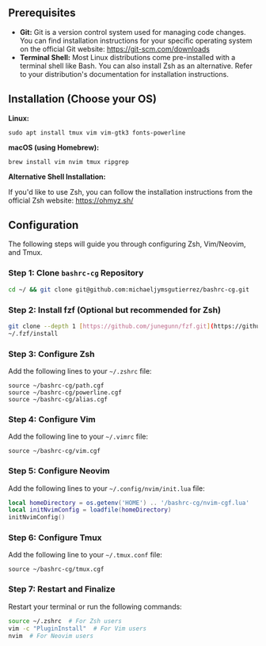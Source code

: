 ## Prerequisites

- **Git:** Git is a version control system used for managing code changes. You can find installation instructions for your specific operating system on the official Git website: https://git-scm.com/downloads
- **Terminal Shell:** Most Linux distributions come pre-installed with a terminal shell like Bash. You can also install Zsh as an alternative. Refer to your distribution's documentation for installation instructions.

## Installation (Choose your OS)

**Linux:**

```
sudo apt install tmux vim vim-gtk3 fonts-powerline
```

**macOS (using Homebrew):**

```
brew install vim nvim tmux ripgrep
```

**Alternative Shell Installation:**

If you'd like to use Zsh, you can follow the installation instructions from the official Zsh website: https://ohmyz.sh/

## Configuration

The following steps will guide you through configuring Zsh, Vim/Neovim, and Tmux.

### Step 1: Clone `bashrc-cg` Repository

```bash
cd ~/ && git clone git@github.com:michaeljymsgutierrez/bashrc-cg.git
```

### Step 2: Install fzf (Optional but recommended for Zsh)

```bash
git clone --depth 1 [https://github.com/junegunn/fzf.git](https://github.com/junegunn/fzf.git) ~/.fzf
~/.fzf/install
```

### Step 3: Configure Zsh

Add the following lines to your `~/.zshrc` file:

```
source ~/bashrc-cg/path.cgf
source ~/bashrc-cg/powerline.cgf
source ~/bashrc-cg/alias.cgf
```

### Step 4: Configure Vim

Add the following line to your `~/.vimrc` file:

```
source ~/bashrc-cg/vim.cgf
```

### Step 5: Configure Neovim

Add the following lines to your `~/.config/nvim/init.lua` file:

```lua
local homeDirectory = os.getenv('HOME') .. '/bashrc-cg/nvim-cgf.lua'
local initNvimConfig = loadfile(homeDirectory)
initNvimConfig()
```

### Step 6: Configure Tmux

Add the following line to your `~/.tmux.conf` file:

```
source ~/bashrc-cg/tmux.cgf
```

### Step 7: Restart and Finalize

Restart your terminal or run the following commands:

```bash
source ~/.zshrc  # For Zsh users
vim -c "PluginInstall"  # For Vim users
nvim  # For Neovim users

